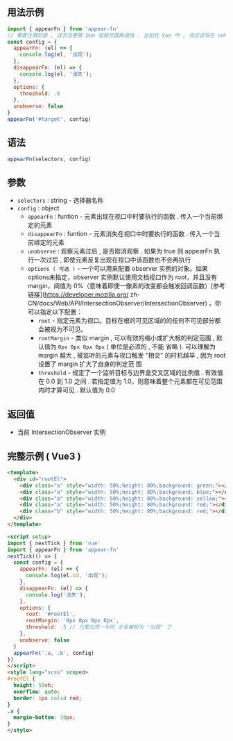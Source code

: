 ## 用法示例
```javascript
import { appearFn } from 'appear-fn'
// 需要注意的是 , 该方法要等 Dom 加载完成再调用 . 比如在 Vue 中 , 你应该写在 onMounted() 或者 nextTick() 等确定 dom 已经挂载完成的地方
const config = {
  appearFn: (el) => {
    console.log(el, '出现');
  },
  disappearFn: (el) => {
    console.log(el, '消失');
  },
  options: {
    threshold: .6
  },
  unobserve: false
}
appearFn('#target', config)
```


## 语法
```javascript
appearFn(selectors, config)
```
## 参数
* `selectors` : string - 选择器名称
* `config` : object
  * `appearFn` : funtion - 元素出现在视口中时要执行的函数 . 传入一个当前绑定的元素
  * `disappearFn` : funtion - 元素消失在视口中时要执行的函数 . 传入一个当前绑定的元素
  * `unobserve` : 观察元素过后 , 是否取消观察 . 如果为 true 则 appearFn 执行一次过后 , 即使元素反复出现在视口中该函数也不会再执行
  * `options ( 可选 )` - 一个可以用来配置 observer 实例的对象。如果options未指定，observer 实例默认使用文档视口作为   root，并且没有 margin，阈值为 0%（意味着即使一像素的改变都会触发回调函数）[参考链接](https://developer.mozilla.org/ zh-CN/docs/Web/API/IntersectionObserver/IntersectionObserver) 。你可以指定以下配置：
    * `root` - 指定元素为视口。目标在根的可见区域的的任何不可见部分都会被视为不可见。
    * `rootMargin` - 类似 margin , 可以有效的缩小或扩大根的判定范围 , 默认值为 `0px 0px 0px 0px` ( 单位是必须的 , 不能  省略 ). 可以理解为 margin 越大 , 被监听的元素与视口触发 "相交" 的时机越早 , 因为 root 设置了 margin 扩大了自身的判定范  围
    * `threshold` - 规定了一个监听目标与边界盒交叉区域的比例值 . 有效值在 0.0 到 1.0 之间 . 若指定值为 1.0，则意味着整个元素都在可见范围内时才算可见 . 默认值为 0.0
## 返回值
* 当前 IntersectionObserver 实例

## 完整示例 ( Vue3 )
```html
<template>
  <div id="rootEl">
    <div class="a" style="width: 50%;height: 80%;background: green;"></div>
    <div class="a" style="width: 50%;height: 80%;background: blue;"></div>
    <div class="a" style="width: 50%;height: 80%;background: yellow;"></div>
    <div class="a" style="width: 50%;height: 80%;background: red;"></div>
    <div class="b" style="width: 50%;height: 80%;background: red;"></div>
  </div>
</template>

<script setup>
import { nextTick } from 'vue'
import { appearFn } from 'appear-fn'
nextTick(() => {
  const config = {
    appearFn: (el) => {
      console.log(el.id, '出现');
    },
    disappearFn: (el) => {
      console.log('消失');
    },
    options: {
      root: '#rootEl',
      rootMargin: '0px 0px 0px 0px',
      threshold: .5 // 元素出现一半时 才会被视为 "出现" 了
    },
    unobserve: false
  }
  appearFn('.a, .b', config)
})
</script>
<style lang="scss" scoped>
#rootEl {
  height: 50vh;
  overflow: auto;
  border: 1px solid red;
}
.a {
  margin-bottom: 10px;
}
</style>
```
